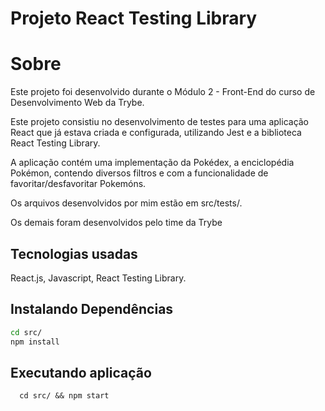 # Projeto React Testing Library

# Sobre
Este projeto foi desenvolvido durante o Módulo 2 - Front-End do curso de Desenvolvimento Web da Trybe. 

Este projeto consistiu no desenvolvimento de testes para uma aplicação React que já estava criada e configurada, utilizando Jest e a biblioteca React Testing Library.

A aplicação contém uma implementação da Pokédex, a enciclopédia Pokémon, contendo diversos filtros e com a funcionalidade de favoritar/desfavoritar Pokemóns.

Os arquivos desenvolvidos por mim estão em src/tests/.

Os demais foram desenvolvidos pelo time da Trybe

## Tecnologias usadas

React.js, Javascript, React Testing Library.

## Instalando Dependências

```bash
cd src/
npm install
``` 

## Executando aplicação

  ```
    cd src/ && npm start
  ```
